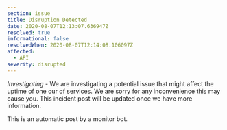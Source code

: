 ```yaml
---
section: issue
title: Disruption Detected
date: 2020-08-07T12:13:07.636947Z
resolved: true
informational: false
resolvedWhen: 2020-08-07T12:14:08.106097Z
affected:
  - API
severity: disrupted
---
```

*Investigating* - We are investigating a potential issue that might affect the uptime of one our of services. We are sorry for any inconvenience this may cause you. This incident post will be updated once we have more information.

This is an automatic post by a monitor bot.
        